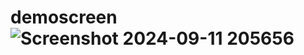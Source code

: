 # demoscreen![Screenshot 2024-09-11 205656](https://github.com/user-attachments/assets/3028822a-00f9-4898-869b-04c7268e4c40)
